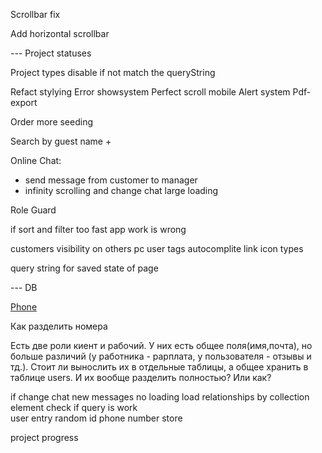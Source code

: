 

Scrollbar fix 

Add horizontal scrollbar

--- Project statuses 

Project types disable if not match the queryString 


Refact stylying 
Error  showsystem 
Perfect scroll mobile 
Alert system 
Pdf-export 

Order more seeding 


Search by guest name + 

Online Chat:  
- send message from customer to manager 
- infinity scrolling and change chat large loading 

Role Guard 

if sort and filter too fast app work is wrong  


customers visibility on others pc 
user tags autocomplite 
link icon types 

query string for saved state of page 

--- DB 

[Phone](https://petrenco.com/mysql.php?txt=168)

Как разделить номера 

Есть две роли киент и рабочий. У них есть общее поля(имя,почта), но больше различий (у работника - рарплата, у пользователя - отзывы и тд.). Стоит ли вынослить их в отдельные таблицы, а общее хранить в таблице users. И их вообще разделить полностью? Или как? 





if change chat new messages no loading 
load relationships by collection element 
check if query is work  
user entry 
random id 
phone number store 




project progress 